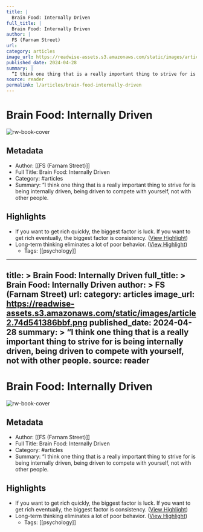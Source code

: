 ```yaml
---
title: |
  Brain Food: Internally Driven
full_title: |
  Brain Food: Internally Driven
author: |
  FS (Farnam Street)
url: 
category: articles
image_url: https://readwise-assets.s3.amazonaws.com/static/images/article2.74d541386bbf.png
published_date: 2024-04-28
summary: |
  “I think one thing that is a really important thing to strive for is being internally driven, being driven to compete with yourself, not with other people.
source: reader
permalink: l/articles/brain-food-internally-driven
---
```

# Brain Food: Internally Driven

![rw-book-cover](https://readwise-assets.s3.amazonaws.com/static/images/article2.74d541386bbf.png)

## Metadata
- Author: [[FS (Farnam Street)]]
- Full Title: Brain Food: Internally Driven
- Category: #articles
- Summary: “I think one thing that is a really important thing to strive for is being internally driven, being driven to compete with yourself, not with other people.

## Highlights
- If you want to get rich quickly, the biggest factor is luck.
  If you want to get rich eventually, the biggest factor is consistency. ([View Highlight](https://read.readwise.io/read/01hww8v0wbkrgxnnf4rzkjvdn7))
- Long-term thinking eliminates a lot of poor behavior. ([View Highlight](https://read.readwise.io/read/01hww8v8zneq9n25k030n1rg9y))
    - Tags: [[psychology]] 


---
title: >
  Brain Food: Internally Driven
full_title: >
  Brain Food: Internally Driven
author: >
  FS (Farnam Street)
url: 
category: articles
image_url: https://readwise-assets.s3.amazonaws.com/static/images/article2.74d541386bbf.png
published_date: 2024-04-28
summary: >
  “I think one thing that is a really important thing to strive for is being internally driven, being driven to compete with yourself, not with other people.
source: reader
---
# Brain Food: Internally Driven

![rw-book-cover](https://readwise-assets.s3.amazonaws.com/static/images/article2.74d541386bbf.png)

## Metadata
- Author: [[FS (Farnam Street)]]
- Full Title: Brain Food: Internally Driven
- Category: #articles
- Summary: “I think one thing that is a really important thing to strive for is being internally driven, being driven to compete with yourself, not with other people.

## Highlights
- If you want to get rich quickly, the biggest factor is luck.
  If you want to get rich eventually, the biggest factor is consistency. ([View Highlight](https://read.readwise.io/read/01hww8v0wbkrgxnnf4rzkjvdn7))
- Long-term thinking eliminates a lot of poor behavior. ([View Highlight](https://read.readwise.io/read/01hww8v8zneq9n25k030n1rg9y))
    - Tags: [[psychology]] 


